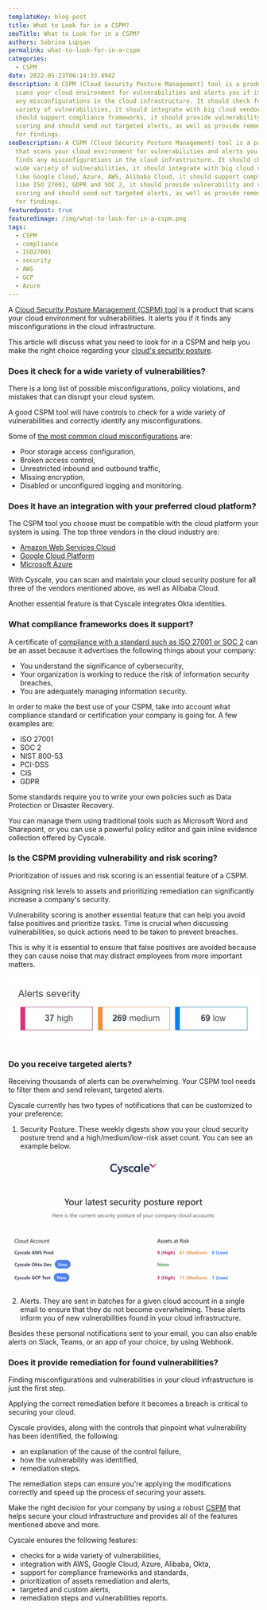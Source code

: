 ```yaml
---
templateKey: blog-post
title: What to Look for in a CSPM?
seoTitle: What to Look for in a CSPM?
authors: Sabrina Lupșan
permalink: what-to-look-for-in-a-cspm
categories:
  - CSPM
date: 2022-05-23T06:14:33.494Z
description: A CSPM (Cloud Security Posture Management) tool is a product that
  scans your cloud environment for vulnerabilities and alerts you if it finds
  any misconfigurations in the cloud infrastructure. It should check for a wide
  variety of vulnerabilities, it should integrate with big cloud vendors, it
  should support compliance frameworks, it should provide vulnerability and risk
  scoring and should send out targeted alerts, as well as provide remediation
  for findings.
seoDescription: A CSPM (Cloud Security Posture Management) tool is a product
  that scans your cloud environment for vulnerabilities and alerts you if it
  finds any misconfigurations in the cloud infrastructure. It should check for a
  wide variety of vulnerabilities, it should integrate with big cloud vendors
  like Google Cloud, Azure, AWS, Alibaba Cloud, it should support compliance frameworks
  like ISO 27001, GDPR and SOC 2, it should provide vulnerability and risk
  scoring and should send out targeted alerts, as well as provide remediation
  for findings.
featuredpost: true
featuredimage: /img/what-to-look-for-in-a-cspm.png
tags:
  - CSPM
  - compliance
  - ISO27001
  - security
  - AWS
  - GCP
  - Azure
---
```

<!--StartFragment-->

A [Cloud Security Posture Management (CSPM) tool](https://cyscale.com/products/cloud-security-posture-management/) is a product that scans your cloud environment for vulnerabilities. It alerts you if it finds any misconfigurations in the cloud infrastructure. 

This article will discuss what you need to look for in a CSPM and help you make the right choice regarding your [cloud's security posture](https://cyscale.com/blog/improve-cloud-security-posture/). 

### Does it check for a wide variety of vulnerabilities? 

There is a long list of possible misconfigurations, policy violations, and mistakes that can disrupt your cloud system. 

A good CSPM tool will have controls to check for a wide variety of vulnerabilities and correctly identify any misconfigurations. 

Some of [the most common cloud misconfigurations](https://cyscale.com/blog/common-cloud-misconfigurations-how-to-avoid-them/) are: 

* Poor storage access configuration, 
* Broken access control, 
* Unrestricted inbound and outbound traffic, 
* Missing encryption, 
* Disabled or unconfigured logging and monitoring. 

### Does it have an integration with your preferred cloud platform? 

The CSPM tool you choose must be compatible with the cloud platform your system is using. The top three vendors in the cloud industry are: 

* [Amazon Web Services Cloud](https://cyscale.com/use-cases/aws-cloud-security/) 
* [Google Cloud Platform](https://cyscale.com/use-cases/gcp-cloud-security/) 
* [Microsoft Azure](https://cyscale.com/use-cases/azure-cloud-security/) 

With Cyscale, you can scan and maintain your cloud security posture for all three of the vendors mentioned above, as well as Alibaba Cloud. 

Another essential feature is that Cyscale integrates Okta identities. 

### What compliance frameworks does it support? 

A certificate of [compliance with a standard such as ISO 27001 or SOC 2](https://cyscale.com/blog/soc-2-vs-ISO-27001-SaaS/) can be an asset because it advertises the following things about your company: 

* You understand the significance of cybersecurity, 
* Your organization is working to reduce the risk of information security breaches, 
* You are adequately managing information security. 

In order to make the best use of your CSPM, take into account what compliance standard or certification your company is going for. A few examples are: 

* ISO 27001 
* SOC 2 
* NIST 800-53 
* PCI-DSS 
* CIS 
* GDPR 

Some standards require you to write your own policies such as Data Protection or Disaster Recovery.  

You can manage them using traditional tools such as Microsoft Word and Sharepoint, or you can use a powerful policy editor and gain inline evidence collection offered by Cyscale. 

### Is the CSPM providing vulnerability and risk scoring? 

Prioritization of issues and risk scoring is an essential feature of a CSPM. 

Assigning risk levels to assets and prioritizing remediation can significantly increase a company's security. 

Vulnerability scoring is another essential feature that can help you avoid false positives and prioritize tasks. Time is crucial when discussing vulnerabilities, so quick actions need to be taken to prevent breaches. 

This is why it is essential to ensure that false positives are avoided because they can cause noise that may distract employees from more important matters. 

![Alerts divided by severity](/img/alerts-severity.jpeg#shadow "Risk scoring in Cyscale")

### Do you receive targeted alerts? 

Receiving thousands of alerts can be overwhelming. Your CSPM tool needs to filter them and send relevant, targeted alerts. 

Cyscale currently has two types of notifications that can be customized to your preference: 

1. Security Posture. These weekly digests show you your cloud security posture trend and a high/medium/low-risk asset count. You can see an example below. 

![A Security Posture email showing a posture trend and a high/medium/low-risk asset count](/img/security-posture.png#shadow "Security Posture Email from Cyscale")

2. Alerts. They are sent in batches for a given cloud account in a single email to ensure that they do not become overwhelming. These alerts inform you of new vulnerabilities found in your cloud infrastructure. 

Besides these personal notifications sent to your email, you can also enable alerts on Slack, Teams, or an app of your choice, by using Webhook. 

### Does it provide remediation for found vulnerabilities? 

Finding misconfigurations and vulnerabilities in your cloud infrastructure is just the first step. 

Applying the correct remediation before it becomes a breach is critical to securing your cloud.  

Cyscale provides, along with the controls that pinpoint what vulnerability has been identified, the following: 

* an explanation of the cause of the control failure, 
* how the vulnerability was identified, 
* remediation steps. 

The remediation steps can ensure you're applying the modifications correctly and speed up the process of securing your assets. 

Make the right decision for your company by using a robust [CSPM](https://cyscale.com/blog/cloud-security-posture-management-cspm-guide/) that helps secure your cloud infrastructure and provides all of the features mentioned above and more. 

Cyscale ensures the following features: 

* checks for a wide variety of vulnerabilities, 
* integration with AWS, Google Cloud, Azure, Alibaba, Okta, 
* support for compliance frameworks and standards, 
* prioritization of assets remediation and alerts, 
* targeted and custom alerts, 
* remediation steps and vulnerabilities reports. 

<!--EndFragment-->
